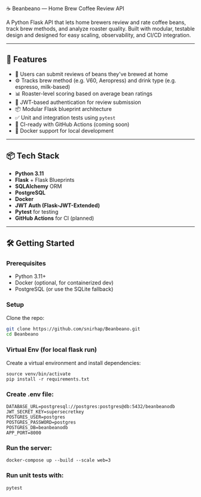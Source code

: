 ☕️ Beanbeano — Home Brew Coffee Review API

A Python Flask API that lets home brewers review and rate coffee beans, track brew methods, and analyze roaster quality. Built with modular, testable design and designed for easy scaling, observability, and CI/CD integration.

---

## 🚀 Features

- 📝 Users can submit reviews of beans they've brewed at home
- ⚙️ Tracks brew method (e.g. V60, Aeropress) and drink type (e.g. espresso, milk-based)
- 📊 Roaster-level scoring based on average bean ratings
- 🔐 JWT-based authentication for review submission
- 📦 Modular Flask blueprint architecture
- ✅ Unit and integration tests using `pytest`
- 🧪 CI-ready with GitHub Actions (coming soon)
- 🐳 Docker support for local development

---

## 📦 Tech Stack

- **Python 3.11**
- **Flask** + Flask Blueprints
- **SQLAlchemy** ORM
- **PostgreSQL**
- **Docker**
- **JWT Auth (Flask-JWT-Extended)**
- **Pytest** for testing
- **GitHub Actions** for CI (planned)

---

## 🛠️ Getting Started

### Prerequisites

- Python 3.11+
- Docker (optional, for containerized dev)
- PostgreSQL (or use the SQLite fallback)

### Setup

Clone the repo:

```bash
git clone https://github.com/snirhap/Beanbeano.git
cd Beanbeano
```

### Virtual Env (for local flask run)
Create a virtual environment and install dependencies:

```python3 -m venv venv
source venv/bin/activate
pip install -r requirements.txt
```

### Create .env file:
```
DATABASE_URL=postgresql://postgres:postgres@db:5432/beanbeanodb
JWT_SECRET_KEY=supersecretkey
POSTGRES_USER=postgres
POSTGRES_PASSWORD=postgres
POSTGRES_DB=beanbeanodb
APP_PORT=8000
```

### Run the server:
``` 
docker-compose up --build --scale web=3
```

### Run unit tests with:
```
pytest
```